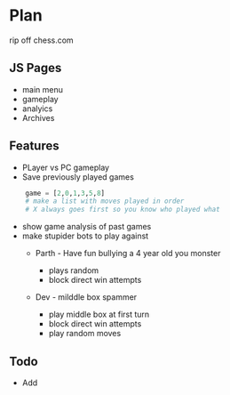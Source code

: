 # Plan

rip off chess.com

## JS Pages

- main menu
- gameplay
- analyics
- Archives
  
## Features

- PLayer vs PC gameplay
- Save previously played games

``` python
    game = [2,0,1,3,5,8]
    # make a list with moves played in order
    # X always goes first so you know who played what
```

- show game analysis of past games
- make stupider bots to play against
  - Parth - Have fun bullying a 4 year old you monster
    - plays random
    - block direct win attempts
  
  - Dev - milddle box spammer
    - play middle box at first turn
    - block direct win attempts
    - play random moves  

## Todo

- Add
